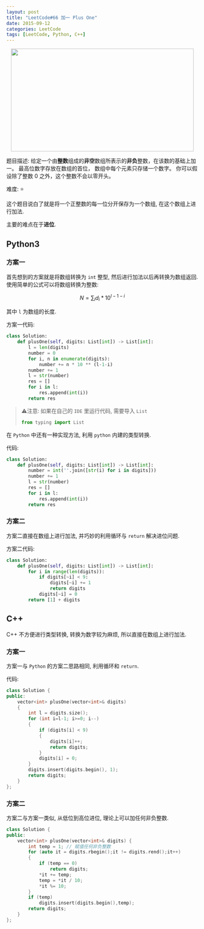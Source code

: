 ```yaml
---
layout: post
title: "LeetCode#66 加一 Plus One"
date: 2015-09-12
categories: LeetCode
tags: [LeetCode, Python, C++]
---
```


<p align="center">
<img src="https://s2.ax1x.com/2019/04/19/EpJHLF.png" style="width:480px;height:270px;" />
</p>

题目描述: 给定一个由**整数**组成的**非空**数组所表示的**非负**整数，在该数的基础上加一。
最高位数字存放在数组的首位， 数组中每个元素只存储一个数字。
你可以假设除了整数 0 之外，这个整数不会以零开头。

难度: ⭐

<!-- more -->

这个题目说白了就是将一个正整数的每一位分开保存为一个数组, 在这个数组上进行加法.

主要的难点在于**进位**.

## Python3

### 方案一

首先想到的方案就是将数组转换为 `int` 整型, 然后进行加法以后再转换为数组返回.
使用简单的公式可以将数组转换为整数:

$$ N = \sum_i d_i * 10^{l-1-i} $$

其中 `l` 为数组的长度.

方案一代码:

```python
class Solution:
    def plusOne(self, digits: List[int]) -> List[int]:
        l = len(digits)
        number = 0
        for i, n in enumerate(digits):
            number += n * 10 ** (l-1-i)
        number += 1
        l = str(number)
        res = []
        for i in l:
            res.append(int(i))
        return res
```

> ⚠️注意: 如果在自己的 `IDE` 里运行代码, 需要导入 `List`
>
> ```python
> from typing import List
> ```

在 `Python` 中还有一种实现方法, 利用 `python` 内建的类型转换.

代码:

```python
class Solution:
    def plusOne(self, digits: List[int]) -> List[int]:
        number = int(''.join([str(i) for i in digits]))
        number += 1
        l = str(number)
        res = []
        for i in l:
            res.append(int(i))
        return res
```

### 方案二

方案二直接在数组上进行加法, 并巧妙的利用循环与 `return` 解决进位问题.

方案二代码:

```python
class Solution:
    def plusOne(self, digits: List[int]) -> List[int]:
        for i in range(len(digits)):
            if digits[~i] < 9:
                digits[~i] += 1
                return digits
            digits[~i] = 0
        return [1] + digits
```

## C++

C++ 不方便进行类型转换, 转换为数字较为麻烦, 所以直接在数组上进行加法.

### 方案一

方案一与 `Python` 的方案二思路相同, 利用循环和 `return`.

代码:

```c++
class Solution {
public:
    vector<int> plusOne(vector<int>& digits)
    {
        int l = digits.size();
        for (int i=l-1; i>=0; i--)
        {
            if (digits[i] < 9)
            {
                digits[i]++;
                return digits;
            }
            digits[i] = 0;
        }
        digits.insert(digits.begin(), 1);
        return digits;
    }
};
```

### 方案二

方案二与方案一类似, 从低位到高位进位, 理论上可以加任何非负整数.

```c++
class Solution {
public:
    vector<int> plusOne(vector<int>& digits) {
        int temp = 1; // 赋值任何非负整数
        for (auto it = digits.rbegin();it != digits.rend();it++)
        {
            if (temp == 0)
                return digits;
            *it += temp;
            temp = *it / 10;
            *it %= 10;
        }
        if (temp)
            digits.insert(digits.begin(),temp);
        return digits;
    }
};
```